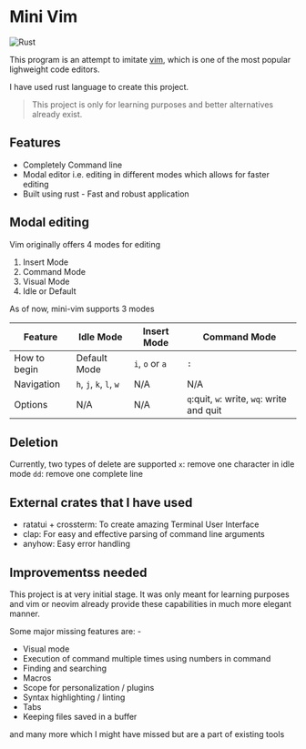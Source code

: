 # Mini Vim

![Rust](https://img.shields.io/badge/rust-%23000000.svg?style=for-the-badge&logo=rust&logoColor=white)

This program is an attempt to imitate [vim](https://github.com/vim/vim), which is one of the most popular lighweight code editors.

I have used rust language to create this project.

> This project is only for learning purposes and better alternatives already exist.

## Features

* Completely Command line
* Modal editor i.e. editing in different modes which allows for faster editing
* Built using rust - Fast and robust application

## Modal editing

Vim originally offers 4 modes for editing

1. Insert Mode
2. Command Mode
3. Visual Mode
4. Idle or Default

As of now, mini-vim supports 3 modes

Feature | Idle Mode | Insert Mode | Command Mode
---|---|---|---
How to begin | Default Mode | `i`, `o` or `a` | `:`
Navigation | `h`, `j`, `k`, `l`, `w` | N/A | N/A
Options | N/A | N/A | `q`:quit, `w`: write, `wq`: write and quit

## Deletion

Currently, two types of delete are supported
`x`: remove one character in idle mode
`dd`: remove one complete line

## External crates that I have used

* ratatui + crossterm: To create amazing Terminal User Interface
* clap: For easy and effective parsing of command line arguments
* anyhow: Easy error handling

## Improvementss needed

This project is at very initial stage. It was only meant for learning purposes
and vim or neovim already provide these capabilities in much more elegant manner.

Some major missing features are: -

* Visual mode
* Execution of command multiple times using numbers in command
* Finding and searching
* Macros
* Scope for personalization / plugins
* Syntax highlighting / linting
* Tabs
* Keeping files saved in a buffer

and many more which I might have missed but are a part of existing tools
